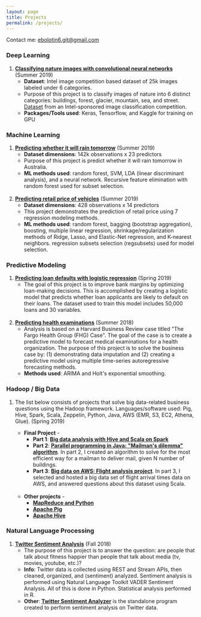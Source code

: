 ```yaml
---
layout: page
title: Projects
permalink: /projects/
---
```


Contact me: [ebolotin6.git@gmail.com](mailto:ebolotin6.git@gmail.com)

### Deep Learning
1. <a href="https://github.com/ebolotin6/kaggle-ml/tree/master/intel-image-classification_project" target="_blank"><strong>Classifying nature images with convolutional neural networks</strong></a> (Summer 2019)
	* **Dataset**: Intel image competition based dataset of 25k images labeled under 6 categories.
	* Purpose of this project is to classify images of nature into 6 distinct categories: buildings, forest, glacier, mountain, sea, and street. <a href="https://www.kaggle.com/puneet6060/intel-image-classification" target="_blank">Dataset</a> from an Intel-sponsored image classification competition.
	* **Packages/Tools used**: Keras, Tensorflow, and Kaggle for training on GPU

### Machine Learning
1. <a href="https://github.com/ebolotin6/DS740_portfolio/tree/master/final_project" target="_blank"><strong>Predicting whether it will rain tomorrow</strong></a> (Summer 2019)
	* **Dataset dimensions**: 142k observations x 23 predictors
	* Purpose of this project is predict whether it will rain tomorrow in Australia.
	* **ML methods used**: random forest, SVM, LDA (linear discriminant analysis), and a neural network. Recursive feature elimination with random forest used for subset selection.
<br /><br />
2. <a href="https://github.com/ebolotin6/DS740_portfolio/tree/master/midterm" target="_blank"><strong>Predicting retail price of vehicles</strong></a> (Summer 2019)
	* **Dataset dimensions**: 428 observations x 14 predictors
	* This project demonstrates the prediction of retail price using 7 regression modeling methods. 
	* **ML methods used**: random forest, bagging (bootstrap aggregation), boosting, multiple linear regression, shrinkage/regularization methods of Ridge, Lasso, and Elastic-Net regression, and K-nearest neighbors. regression subsets selection (regsubsets) used for model selection.

### Predictive Modeling
1. <a href="https://github.com/ebolotin6/loan_defaults" target="_blank"><strong>Predicting loan defaults with logistic regression</strong></a> (Spring 2019)
	* The goal of this project is to improve bank margins by optimizing loan-making decisions. This is accomplished by creating a logistic model that predicts whether loan applicants are likely to default on their loans. The dataset used to train this model includes 50,000 loans and 30 variables.
<br /><br />
2. <a href="https://github.com/ebolotin6/Fargo_Health_Group_Case/" target="_blank"><strong>Predicting health examinations</strong></a> (Summer 2018)
	* Analysis is based on a Harvard Business Review case titled "The Fargo Health Group (FHG) Case". The goal of the case is to create a predictive model to forecast medical examinations for a health organization. The purpose of this project is to solve the business case by: (1) demonstrating data imputation and (2) creating a predictive model using multiple time-series autoregressive forecasting methods.
	* **Methods used**: ARIMA and Holt's exponential smoothing.

### Hadoop / Big Data
1. The list below consists of projects that solve big data-related business questions using the Hadoop framework. Languages/software used: Pig, Hive, Spark, Scala, Zeppelin, Python, Java, AWS (EMR, S3, EC2, Athena, Glue). (Spring 2019)

	* **Final Project** -
		* **Part 1**: <a href="https://github.com/ebolotin6/hadoop_ds730/blob/master/Final_Project_Part_1.md" target="_blank"><strong>Big data analysis with Hive and Scala on Spark</strong></a>
		* **Part 2**: <a href="https://github.com/ebolotin6/hadoop_ds730/blob/master/Final_Project_Part_2.md" target="_blank"><strong>Parallel programming in Java: "Mailman's dilemma" algorithm</strong></a>. In part 2, I created an algorithm to solve for the most efficient way for a mailman to deliver mail, given N number of buildings.
		* **Part 3**: <a href="https://github.com/ebolotin6/hadoop_ds730/blob/master/Final_Project_Part_3.md" target="_blank"><strong>Big data on AWS: Flight analysis project</strong></a>. In part 3, I selected and hosted a big data set of flight arrival times data on AWS, and answered questions about this dataset using Scala.
	<br /><br />
	* **Other projects** - 
		* <a href="https://github.com/ebolotin6/hadoop_ds730/blob/master/Project_1_MapReduce.md" target="_blank"><strong>MapReduce and Python</strong></a>
		* <a href="https://github.com/ebolotin6/hadoop_ds730/blob/master/Project_2_Pig.md" target="_blank"><strong>Apache Pig</strong></a>
		* <a href="https://github.com/ebolotin6/hadoop_ds730/blob/master/Project_3_Hive.md" target="_blank"><strong>Apache Hive</strong></a>

### Natural Language Processing
1. <a href="https://github.com/ebolotin6/Twitter_Sentiment_Analysis/" target="_blank"><strong>Twitter Sentiment Analysis</strong></a> (Fall 2018)
	* The purpose of this project is to answer the question: are people that talk about fitness happier than people that talk about media (tv, movies, youtube, etc.)?
	* **Info**: Twitter data is collected using REST and Stream APIs, then cleaned, organized, and (sentiment) analyzed. Sentiment analysis is performed using Natural Language Toolkit VADER Sentiment Analysis. All of this is done in Python. Statistical analysis performed in R. 
	* **Other**: <a href="https://github.com/ebolotin6/Twitter_Sentiment_Analyzer/" target="_blank"><strong>Twitter Sentiment Analyzer</strong></a> is the standalone program created to perform sentiment analysis on Twitter data.
